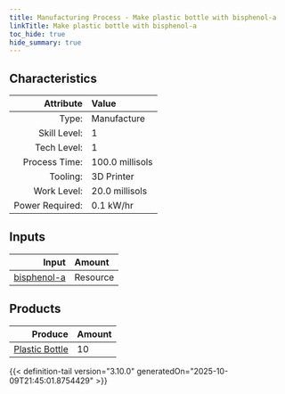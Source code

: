 ```yaml
---
title: Manufacturing Process - Make plastic bottle with bisphenol-a
linkTitle: Make plastic bottle with bisphenol-a
toc_hide: true
hide_summary: true
---
```

<!-- This is generated by the MarsSim HelpGenertor, do not edit. -->


## Characteristics

| Attribute      | Value |
|--------:|:------|
|Type:|Manufacture|
|Skill Level:|1|
|Tech Level:|1|
|Process Time:|100.0 millisols|
|Tooling:|3D Printer|
|Work Level:|20.0 millisols|
|Power Required:|0.1 kW/hr|

## Inputs

| Input      | Amount |
|--------:|:------|
|[bisphenol-a](/docs/definitions/resource/bisphenol-a)|Resource|1.0 kg|

## Products


| Produce      | Amount |
|--------:|:------|
|[Plastic Bottle](/docs/definitions/part/plastic-bottle)|10|



{{< definition-tail version="3.10.0" generatedOn="2025-10-09T21:45:01.8754429" >}}



